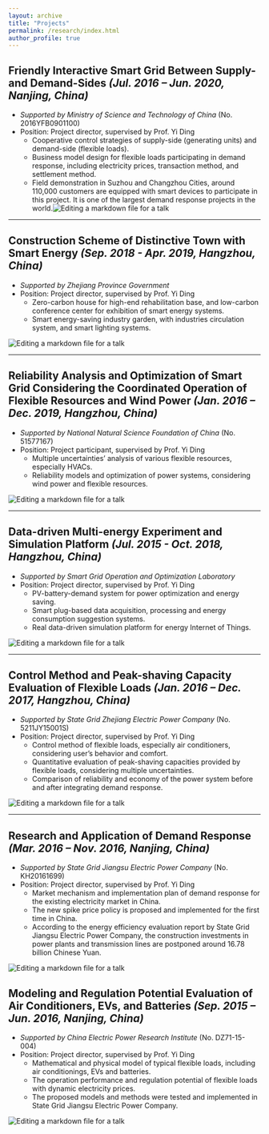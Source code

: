 ```yaml
---
layout: archive
title: "Projects"
permalink: /research/index.html
author_profile: true
---
```




## **Friendly Interactive Smart Grid Between Supply- and Demand-Sides** *(Jul. 2016 – Jun. 2020, Nanjing, China)*

- *Supported by Ministry of Science and Technology of China* (No. 2016YFB0901100)
- Position: Project director, supervised by Prof. Yi Ding
  - Cooperative control strategies of supply-side (generating units) and demand-side (flexible loads).
  - Business model design for flexible loads participating in demand response, including electricity prices, transaction method, and settlement method.
  - Field demonstration in Suzhou and Changzhou Cities, around 110,000 customers are equipped with smart devices to participate in this project. It is one of the largest demand response projects in the world.![Editing a markdown file for a talk](/images/research/research_friendly_interactive.png)



------

## **Construction Scheme of Distinctive Town with Smart Energy** *(Sep. 2018 - Apr. 2019, Hangzhou, China)*

- *Supported by Zhejiang Province Government*
- Position: Project director, supervised by Prof. Yi Ding
  - Zero-carbon house for high-end rehabilitation base, and low-carbon conference center for exhibition of smart energy systems.
  - Smart energy-saving industry garden, with industries circulation system, and smart lighting systems.

![Editing a markdown file for a talk](/images/research/research_distinctive_town.png)





------

## **Reliability Analysis and Optimization of Smart Grid Considering the Coordinated Operation of Flexible Resources and Wind Power** *(Jan. 2016 – Dec. 2019, Hangzhou, China)*

- *Supported by National Natural Science Foundation of China* (No. 51577167) 
- Position: Project participant, supervised by Prof. Yi Ding
  - Multiple uncertainties’ analysis of various flexible resources, especially HVACs.
  - Reliability models and optimization of power systems, considering wind power and flexible resources.

![Editing a markdown file for a talk](/images/research/research_reliability_NSFC.png)





------

## **Data-driven Multi-energy Experiment and Simulation Platform** *(Jul. 2015 - Oct. 2018, Hangzhou, China)*

- *Supported by Smart Grid Operation and Optimization Laboratory*
- Position: Project director, supervised by Prof. Yi Ding
  - PV-battery-demand system for power optimization and energy saving.
  - Smart plug-based data acquisition, processing and energy consumption suggestion systems.
  - Real data-driven simulation platform for energy Internet of Things.

![Editing a markdown file for a talk](/images/research/research_data_driven.png)





------

## **Control Method and Peak-shaving Capacity Evaluation of Flexible Loads** *(Jan. 2016 – Dec. 2017, Hangzhou, China)*

- *Supported by State Grid Zhejiang Electric Power Company*  (No. 5211JY15001S)
- Position: Project director, supervised by Prof. Yi Ding
  - Control method of flexible loads, especially air conditioners, considering user’s behavior and comfort.
  - Quantitative evaluation of peak-shaving capacities provided by flexible loads, considering multiple uncertainties.
  - Comparison of reliability and economy of the power system before and after integrating demand response.

![Editing a markdown file for a talk](/images/research/research_peak_shaving.png)





------

## **Research and Application of Demand Response** *(Mar. 2016 – Nov. 2016, Nanjing, China)*

- *Supported by State Grid Jiangsu Electric Power Company* (No. KH20161699)
- Position: Project director, supervised by Prof. Yi Ding
  - Market mechanism and implementation plan of demand response for the existing electricity market in China.
  - The new spike price policy is proposed and implemented for the first time in China.
  - According to the energy efficiency evaluation report by State Grid Jiangsu Electric Power Company, the construction investments in power plants and transmission lines are postponed around 16.78 billion Chinese Yuan.

![Editing a markdown file for a talk](/images/research/research_consumer_DR.png)





## **Modeling and Regulation Potential Evaluation of Air Conditioners, EVs, and Batteries** *(Sep. 2015 – Jun. 2016, Nanjing, China)*

- *Supported by China Electric Power Research Institute* (No. DZ71-15-004)
- Position: Project director, supervised by Prof. Yi Ding
  - Mathematical and physical model of typical flexible loads, including air conditionings, EVs and batteries.
  - The operation performance and regulation potential of flexible loads with dynamic electricity prices.
  - The proposed models and methods were tested and implemented in State Grid Jiangsu Electric Power Company.





![Editing a markdown file for a talk](/images/research/research_regulation_potential.png)